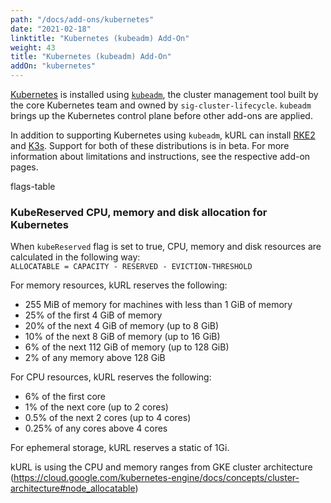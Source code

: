 ```yaml
---
path: "/docs/add-ons/kubernetes"
date: "2021-02-18"
linktitle: "Kubernetes (kubeadm) Add-On"
weight: 43
title: "Kubernetes (kubeadm) Add-On"
addOn: "kubernetes"
---
```


[Kubernetes](https://kubernetes.io/) is installed using [`kubeadm`](https://kubernetes.io/docs/reference/setup-tools/kubeadm/kubeadm/), the cluster management tool built by the core Kubernetes team and owned by `sig-cluster-lifecycle`.
`kubeadm` brings up the Kubernetes control plane before other add-ons are applied.

In addition to supporting Kubernetes using `kubeadm`, kURL can install [RKE2](/docs/add-ons/rke2) and [K3s](/docs/add-ons/k3s).
Support for both of these distributions is in beta. For more information about limitations and instructions, see the respective add-on pages.


flags-table


### KubeReserved CPU, memory and disk allocation for Kubernetes

When `kubeReserved` flag is set to true, CPU, memory and disk resources are calculated in the following way:    
`ALLOCATABLE = CAPACITY - RESERVED - EVICTION-THRESHOLD`

For memory resources, kURL reserves the following:
* 255 MiB of memory for machines with less than 1 GiB of memory
* 25% of the first 4 GiB of memory
* 20% of the next 4 GiB of memory (up to 8 GiB)
* 10% of the next 8 GiB of memory (up to 16 GiB)
* 6% of the next 112 GiB of memory (up to 128 GiB)
* 2% of any memory above 128 GiB

For CPU resources, kURL reserves the following:
* 6% of the first core
* 1% of the next core (up to 2 cores)
* 0.5% of the next 2 cores (up to 4 cores)
* 0.25% of any cores above 4 cores

For ephemeral storage, kURL reserves a static of 1Gi.

kURL is using the CPU and memory ranges from GKE cluster architecture (https://cloud.google.com/kubernetes-engine/docs/concepts/cluster-architecture#node_allocatable)
